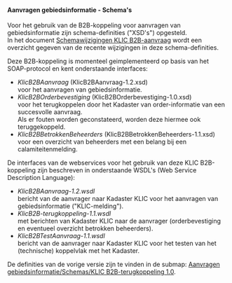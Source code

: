 ﻿#### Aanvragen gebiedsinformatie - Schema's

Voor het gebruik van de B2B-koppeling voor aanvragen van gebiedsinformatie zijn schema-definities ("XSD's") opgesteld.  \
In het document [Schemawijzigingen KLIC B2B-aanvraag](Schemawijzigingen%20KLIC%20B2B-aanvraag.md) wordt een overzicht gegeven van de recente wijzigingen in deze schema-definities.

Deze B2B-koppeling is momenteel geimplementeerd op basis van het SOAP-protocol en kent onderstaande interfaces:
- _KlicB2BAanvraag_ (KlicB2BAanvraag-1.2.xsd)  \
voor het aanvragen van gebiedsinformatie.
- _KlicB2BOrderbevestiging_ (KlicB2BOrderbevestiging-1.0.xsd)  \
voor het terugkoppelen door het Kadaster van order-informatie van een succesvolle aanvraag.  \
Als er fouten worden geconstateerd, worden deze hiermee ook teruggekoppeld.
- _KlicB2BBetrokkenBeheerders_ (KlicB2BBetrokkenBeheerders-1.1.xsd)  \
voor een overzicht van beheerders met een belang bij een calamiteitenmelding.

De interfaces van de webservices voor het gebruik van deze KLIC B2B-koppeling zijn beschreven in onderstaande WSDL's (Web Service Description Language):
- _KlicB2BAanvraag-1.2.wsdl_  \
bericht van de aanvrager naar Kadaster KLIC voor het aanvragen van gebiedsinformatie ("KLIC-melding").
- _KlicB2B-terugkoppeling-1.1.wsdl_  \
met berichten van Kadaster KLIC naar de aanvrager (orderbevestiging en eventueel overzicht betrokken beheerders).
- _KlicB2BTestAanvraag-1.1.wsdl_  \
bericht van de aanvrager naar Kadaster KLIC voor het testen van het (technische) koppelvlak met het Kadaster.

De definities van de vorige versie zijn te vinden in de submap: [Aanvragen gebiedsinformatie/Schemas/KLIC B2B-terugkoppeling 1.0](../../../../tree/master/Aanvragen%20gebiedsinformatie/Schemas/KLIC%20B2B-terugkoppeling%201.0).
